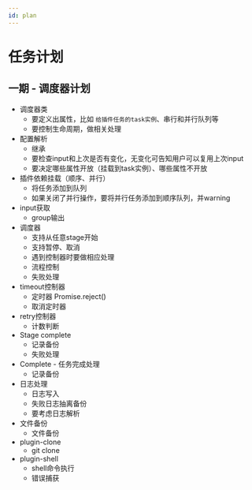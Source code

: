 ```yaml
---
id: plan
---
```


# 任务计划

## 一期 - 调度器计划
* 调度器类
	* 要定义出属性，比如 `给插件任务的task实例`、串行和并行队列等
	* 要控制生命周期，做相关处理
* 配置解析
	* 继承
	* 要检查input和上次是否有变化，无变化可告知用户可以复用上次input
	* 要决定哪些属性开放（挂载到task实例）、哪些属性不开放
* 插件依赖挂载（顺序、并行）
	* 将任务添加到队列
	* 如果关闭了并行操作，要将并行任务添加到顺序队列，并warning
* input获取
	* group输出
* 调度器
	* 支持从任意stage开始
	* 支持暂停、取消
	* 遇到控制器时要做相应处理
	* 流程控制
	* 失败处理
* timeout控制器
	* 定时器 Promise.reject()
	* 取消定时器
* retry控制器
	* 计数判断
* Stage complete
	* 记录备份
	* 失败处理
* Complete - 任务完成处理
	* 记录备份
* 日志处理
	* 日志写入
	* 失败日志抽离备份
	* 要考虑日志解析
* 文件备份
	* 文件备份
* plugin-clone
	* git clone
* plugin-shell
	* shell命令执行
	* 错误捕获
